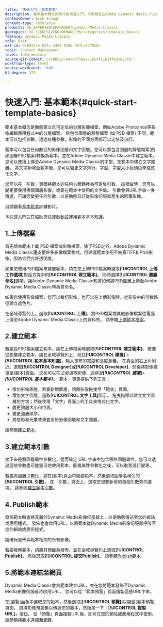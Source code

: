 ```yaml
---
title: '快速入門: 基本範本'
description: 範本基本概念的簡介和快速入門，可幫助您在Adobe Dynamic Media Classic中快速上手並執行。
contentOwner: Rick Brough
content-type: reference
products: SG_EXPERIENCEMANAGER/Dynamic-Media-Classic
geptopics: SG_SCENESEVENONDEMAND_PK/categories/template_basics
feature: Dynamic Media Classic
role: User
exl-id: bf695fee-821c-4396-829a-d57ccf475b0c
topic: Content Management
level: Intermediate
source-git-commit: 5140b62c76970cfcee271664f11b1ff605625fe7
workflow-type: tm+mt
source-wordcount: '808'
ht-degree: 17%

---
```


# 快速入門: 基本範本{#quick-start-template-basics}

範本基本概念是動態建立且可定址的分層影像檔案，例如Adobe Photoshop等影像編輯應用程式中的分層檔案。 與包含圖層的靜態檔案 (如 PSD 檔案) 不同，範本可以包括參數。透過各種參數，影像的不同方面都可以定址及自訂。

範本可以包含任何數目的影像圖層和文字圖層。您可以將包含圖層的靜態檔案(例如圖層PSD檔案)轉換為範本，並在Adobe Dynamic Media Classic中建立範本。 您可以使用上傳至Adobe Dynamic Media Classic的字型，在範本中建立文字圖層。 將文字新增至範本後，您可以變更文字齊行、字型、字型大小及顏色來格式化文字。

您可以在「引數」頁面將範本的任何方面轉換為可定址引數。 這樣做時，您可以變更要使用哪個圖層影像，或要在範本中使用的文字值。 引數會與URL字串一併傳遞，可讓您變更任何引數，以便動態自訂從影像伺服器產生的回覆影像。

另請觀看[基本範本](https://s7d5.scene7.com/s7viewers/html5/VideoViewer.html?videoserverurl=https://s7d5.scene7.com/is/content/&amp;emailurl=https://s7d5.scene7.com/s7/emailFriend&amp;serverUrl=https://s7d5.scene7.com/is/image/&amp;config=Scene7SharedAssets/Universal_HTML5_Video&amp;contenturl=https://s7d5.scene7.com/skins/&amp;asset=S7tutorials/553_Template%20Basics_converted%20renamed_Dynamic%20Banners-AVS)訓練影片。

本快速入門旨在協助您快速啟動並運用範本基本知識。

## 1.上傳檔案

首先請為範本上載 PSD 檔案或影像檔案。除了PSD之外，Adobe Dynamic Media Classic還支援許多影像檔案格式，但建議範本使用不失真TIFF和PNG影像，因為它們允許透明度。

如果您使用PSD檔案來建置範本，請在您上傳PSD檔案時選取&#x200B;**[!UICONTROL 上傳工作選項]**&#x200B;對話方塊中的&#x200B;**[!UICONTROL 建立範本]**。 同時選擇&#x200B;**[!UICONTROL 圖層命名]**&#x200B;選項，讓Adobe Dynamic Media Classic知道如何將PSD圖層上傳至Adobe Dynamic Media Classic時為其命名。

如果您使用影像檔案，您可以裁切影像，也可以在上傳影像時，從影像中的剪裁路徑建立遮色片。

在全域導覽列上，選取&#x200B;**[!UICONTROL 上傳]**，將PSD檔案或其他影像檔案從電腦上傳至Adobe Dynamic Media Classic上的資料夾。 請參閱[上傳範本檔案](uploading-template-files.md#uploading_template_files)。

## 2.建立範本

若要從PSD檔案建立範本，請在上傳檔案時選取&#x200B;**[!UICONTROL 建立範本]**。 若要從影像建立範本，請在全域導覽列上，前往&#x200B;**[!UICONTROL 建置]** > **[!UICONTROL 範本基本知識]**，輸入畫布的寬度和高度測量。 在頁面的右上角附近，選取&#x200B;**[!UICONTROL Designer]**&#x200B;或&#x200B;**[!UICONTROL Developer]**，然後將影像拖曳至[範本]頁面。 您也可以在&#x200B;*之前選取影像，並移至&#x200B;**[!UICONTROL 建置]**>**[!UICONTROL 基本範本]**。*「範本」頁面提供下列工具：

* 增加影像圖層。若要新增圖層，請將影像拖曳至「範本」頁面。
* 增加文字圖層。選取&#x200B;**[!UICONTROL 文字工具]**&#x200B;圖示。 拖曳指標以建立文字圖層的方塊；然後使用「文字」頁面上的工具來格式化文字。
* 變更圖層大小和位置。
* 變更圖層順序。
* 將陰影和光暈效果套用於影像圖層和文字圖層。

請參閱[建立範本](creating-template.md#creating_a_template)。

## 3.建立範本引數

接下來是將圖層屬性參數化，從而確定 URL 字串中包含哪些圖層屬性。您可以透過這些參數盡可能靈活地使用範本。圖層屬性參數化之後，可以動態進行變更。

若要將圖層引數化，請在[範本]頁面中開啟範本，然後選取圖層名稱旁的&#x200B;**[!UICONTROL 引數]**。 在「引數」頁面上，選取您想要新增的每個引數旁的選項。 請參閱[建立範本引數](creating-template-parameters.md#creating_template_parameters)。

## 4. Publish範本

發佈範本時會將其置於Dynamic Media影像伺服器上，以便動態傳送至您的網站或應用程式。 發佈也會啟用URL，以將範本從Dynamic Media影像伺服器呼叫至您的網站或應用程式。

請確保發佈與範本相關的所有影像。

若要發佈範本，請將其標籤為發佈，並在全域導覽列上選取&#x200B;**[!UICONTROL Publish]**。 然後選取&#x200B;**[!UICONTROL 提交Publish]**。 請參閱[Publish範本](publishing-templates.md#publishing_templates)。

## 5.將範本連結至網頁

Dynamic Media Classic會為範本建立URL，並在您將範本發佈至Dynamic Media影像伺服器時啟用URL。 您可以從「範本預覽」頁面複製這些URL字串。

在[瀏覽]面板中選取您的範本，然後選取[**[!UICONTROL 預覽]**]以開啟[範本預覽]頁面。 選擇影像預設集以傳遞您的範本，然後按一下「**[!UICONTROL 複製URL]**」按鈕。 從「預覽」頁面複製URL後，即可在您的網站或應用程式中使用。 請參閱[將範本連結至網頁](linking-template-web-page.md#linking_a_template_to_a_web_page)。
